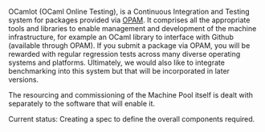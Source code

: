 OCamlot (OCaml Online Testing), is a Continuous Integration and Testing system for packages provided via [OPAM][].  It comprises all the appropriate tools and libraries to enable management and development of the machine infrastructure, for example an OCaml library to interface with Github (available through OPAM).  If you submit a package via OPAM, you will be rewarded with regular regression tests across many diverse operating systems and platforms. Ultimately, we would also like to integrate benchmarking into this system but that will be incorporated in later versions.

The resourcing and commissioning of the Machine Pool itself is dealt with separately to the software that will enable it.

Current status: Creating a spec to define the overall components required.

[OPAM]: http://opam.ocamlpro.com
